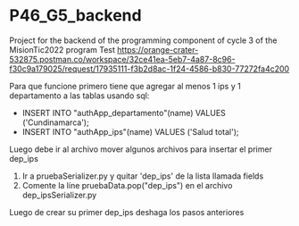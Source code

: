 # P46_G5_backend
Project for the backend of the programming component of cycle 3 of the MisionTic2022 program
Test https://orange-crater-532875.postman.co/workspace/32ce41ea-5eb7-4a87-8c96-f30c9a179025/request/17935111-f3b2d8ac-1f24-4586-b830-77272fa4c200


Para que funcione primero tiene que agregar al menos 1 ips y 1 departamento a las tablas usando
sql:
- INSERT INTO "authApp_departamento"(name) VALUES ('Cundinamarca');
- INSERT INTO "authApp_ips"(name) VALUES ('Salud total');

Luego debe ir al archivo mover algunos archivos para insertar el primer dep_ips
1. Ir a pruebaSerializer.py y quitar 'dep_ips' de la lista llamada fields
2. Comente la líne pruebaData.pop("dep_ips") en el archivo dep_ipsSerializer.py

Luego de crear su primer dep_ips deshaga los pasos anteriores
